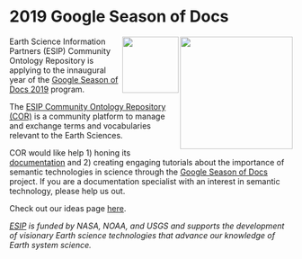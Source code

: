 # 2019 Google Season of Docs

<img src="https://www.esipfed.org/wp-content/uploads/2018/12/esip-transparent-background.png" align="right" width="200" />
<img src="https://developers.google.com/season-of-docs/images/logo/SeasonofDocs_Icon_Grey_300ppi.png" align="right" width="100" />

Earth Science Information Partners (ESIP) Community Ontology Repository is applying to the innaugural year of the [Google Season of Docs 2019](https://developers.google.com/season-of-docs/) program. 

The [ESIP Community Ontology Repository (COR)](https://esipfed.org) is a community platform to manage and exchange terms and vocabularies relevant to the Earth Sciences.  

COR would like help 1) honing its [documentation](https://github.com/mmisw/mmiorr-docs) and 2) creating engaging tutorials about the importance of semantic technologies in science through the [Google Season of Docs](https://developers.google.com/season-of-docs/) project. If you are a documentation specialist with an interest in semantic technology, please help us out.

Check out our ideas page [here](https://github.com/ESIPFed/SeasonOfDocs/issues).

*[ESIP](https://esipfed.org) is funded by NASA, NOAA, and USGS and supports the development of visionary Earth science technologies that advance our knowledge of Earth system science.*


